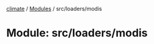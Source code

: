 [climate](../README.md) / [Modules](../modules.md) / src/loaders/modis

# Module: src/loaders/modis
